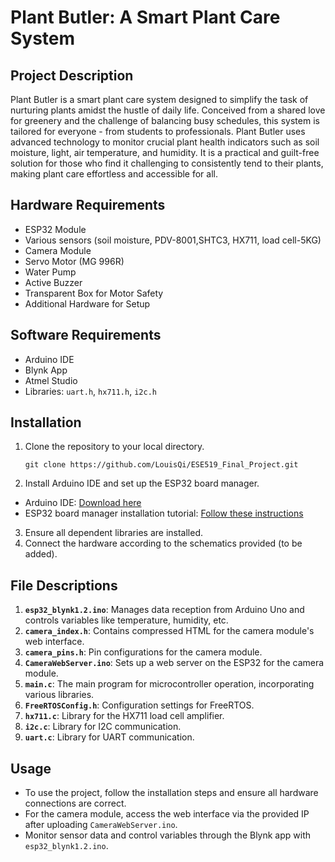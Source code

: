 # Plant Butler: A Smart Plant Care System

## Project Description
Plant Butler is a smart plant care system designed to simplify the task of nurturing plants amidst the hustle of daily life. Conceived from a shared love for greenery and the challenge of balancing busy schedules, this system is tailored for everyone - from students to professionals. Plant Butler uses advanced technology to monitor crucial plant health indicators such as soil moisture, light, air temperature, and humidity. It is a practical and guilt-free solution for those who find it challenging to consistently tend to their plants, making plant care effortless and accessible for all.

## Hardware Requirements
- ESP32 Module
- Various sensors (soil moisture, PDV-8001,SHTC3, HX711, load cell-5KG)
- Camera Module
- Servo Motor (MG 996R)
- Water Pump
- Active Buzzer
- Transparent Box for Motor Safety
- Additional Hardware for Setup

## Software Requirements
- Arduino IDE
- Blynk App
- Atmel Studio
- Libraries: `uart.h`, `hx711.h`, `i2c.h`

## Installation
1. Clone the repository to your local directory.
   ```
   git clone https://github.com/LouisQi/ESE519_Final_Project.git
   ```
2. Install Arduino IDE and set up the ESP32 board manager.
- Arduino IDE: [Download here](https://www.arduino.cc/en/software)
- ESP32 board manager installation tutorial: [Follow these instructions](https://www.instructables.com/Installing-the-ESP32-Board-in-Arduino-IDE-Windows-/)
3. Ensure all dependent libraries are installed.
4. Connect the hardware according to the schematics provided (to be added).


## File Descriptions
1. **`esp32_blynk1.2.ino`**: Manages data reception from Arduino Uno and controls variables like temperature, humidity, etc.
2. **`camera_index.h`**: Contains compressed HTML for the camera module's web interface.
3. **`camera_pins.h`**: Pin configurations for the camera module.
4. **`CameraWebServer.ino`**: Sets up a web server on the ESP32 for the camera module.
5. **`main.c`**: The main program for microcontroller operation, incorporating various libraries.
6. **`FreeRTOSConfig.h`**: Configuration settings for FreeRTOS.
7. **`hx711.c`**: Library for the HX711 load cell amplifier.
8. **`i2c.c`**: Library for I2C communication.
9. **`uart.c`**: Library for UART communication.

## Usage
- To use the project, follow the installation steps and ensure all hardware connections are correct.
- For the camera module, access the web interface via the provided IP after uploading `CameraWebServer.ino`.
- Monitor sensor data and control variables through the Blynk app with `esp32_blynk1.2.ino`.

